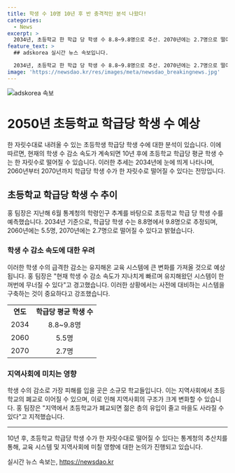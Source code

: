 ```yaml
---
title: 학생 수 10명 10년 후 반 충격적인 분석 나왔다!
categories:
  - News
excerpt: >
  2034년, 초등학교 한 학급 당 학생 수 8.8~9.8명으로 추산. 2070년에는 2.7명으로 떨어질 수도 - 교육개혁포럼에서 발표된 통계청 데이터에 따르면, 초등학교의 학생 수가 현재 속도로 감소하면 2034년에는 한 학급 당 학생 수가 8.8명으로 줄어들 것으로 예상된다. 또한, 2070년에는 2.7명까지 줄어들 수 있다는 분석이 나왔다. 홍인기 좋은교사운동 팀장은 시스템이 무너질 수 있다며 경고하고, 소규모 학교가 사라지면 지역의 사회구조에도 영향을 미칠 수 있다고 강조했다. 클릭하고 더 읽어보고 싶은 기사!
feature_text: >
  ## adskorea 실시간 뉴스 속보입니다.

  2034년, 초등학교 한 학급 당 학생 수 8.8~9.8명으로 추산. 2070년에는 2.7명으로 떨어질 수도 - 교육개혁포럼에서 발표된 통계청 데이터에 따르면, 초등학교의 학생 수가 현재 속도로 감소하면 2034년에는 한 학급 당 학생 수가 8.8명으로 줄어들 것으로 예상된다. 또한, 2070년에는 2.7명까지 줄어들 수 있다는 분석이 나왔다. 홍인기 좋은교사운동 팀장은 시스템이 무너질 수 있다며 경고하고, 소규모 학교가 사라지면 지역의 사회구조에도 영향을 미칠 수 있다고 강조했다. 클릭하고 더 읽어보고 싶은 기사!
image: 'https://newsdao.kr/res/images/meta/newsdao_breakingnews.jpg'
---
```


<p><img src="https://newsdao.kr/res/images/meta/newsdao_breakingnews.jpg" alt="adskorea 속보" /></p>

<h1>2050년 초등학교 학급당 학생 수 예상</h1>

<p data-ke-size="size16">한 자릿수대로 내려올 수 있는 초등학생 학급당 학생 수에 대한 분석이 있습니다. 이에 따르면, 현재의 학생 수 감소 속도가 계속되면 10년 후에 초등학교 학급당 평균 학생 수는 한 자릿수로 떨어질 수 있습니다. 이러한 추세는 2034년에 눈에 띄게 나타나며, 2060년부터 2070년까지 학급당 학생 수가 한 자릿수로 떨어질 수 있다는 전망입니다.</p>

<h2 data-ke-size="size26">초등학교 학급당 학생 수 추이</h2>

<p data-ke-size="size16">홍 팀장은 지난해 6월 통계청의 학령인구 추계를 바탕으로 초등학교 학급 당 학생 수를 예측했습니다. 2034년 기준으로, 학급당 학생 수는 8.8명에서 9.8명으로 추정되며, 2060년에는 5.5명, 2070년에는 2.7명으로 떨어질 수 있다고 밝혔습니다.</p>

<h3 data-ke-size="size24">학생 수 감소 속도에 대한 우려</h3>

<p data-ke-size="size16">이러한 학생 수의 급격한 감소는 유지해온 교육 시스템에 큰 변화를 가져올 것으로 예상됩니다. 홍 팀장은 "현재 학생 수 감소 속도가 지나치게 빠르며 유지해왔던 시스템이 한꺼번에 무너질 수 있다"고 경고했습니다. 이러한 상황에서는 사전에 대비하는 시스템을 구축하는 것이 중요하다고 강조했습니다.</p>

<table>
    <tr>
        <td style="text-align: center; height: 17px;"><b>연도</b></td>
        <td style="text-align: center; height: 17px;"><b>학급당 평균 학생 수</b></td>
    </tr>
    <tr>
        <td style="text-align: center; height: 17px;">2034</td>
        <td style="text-align: center; height: 17px;">8.8~9.8명</td>
    </tr>
    <tr>
        <td style="text-align: center; height: 17px;">2060</td>
        <td style="text-align: center; height: 17px;">5.5명</td>
    </tr>
    <tr>
        <td style="text-align: center; height: 17px;">2070</td>
        <td style="text-align: center; height: 17px;">2.7명</td>
    </tr>
</table>

<h3 data-ke-size="size24">지역사회에 미치는 영향</h3>

<p data-ke-size="size16">학생 수의 감소로 가장 피해를 입을 곳은 소규모 학교들입니다. 이는 지역사회에서 초등학교의 폐교로 이어질 수 있으며, 이로 인해 지역사회의 구조가 크게 변화할 수 있습니다. 홍 팀장은 "지역에서 초등학교가 폐교되면 젊은 층의 유입이 줄고 마을도 사라질 수 있다"고 지적했습니다.</p>

<hr>

<p data-ke-size="size16">10년 후, 초등학교 학급당 학생 수가 한 자릿수대로 떨어질 수 있다는 통계청의 추산치를 통해, 교육 시스템 및 지역사회에 미칠 영향에 대한 논의가 진행되고 있습니다.</p>
실시간 뉴스 속보는, <a href="https://newsdao.kr" rel="dofollow">https://newsdao.kr</a>


